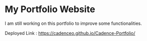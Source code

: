 # My Portfolio Website

I am still working on this portfolio to improve some functionalities.

Deployed Link : https://cadenceo.github.io/Cadence-Portfolio/
